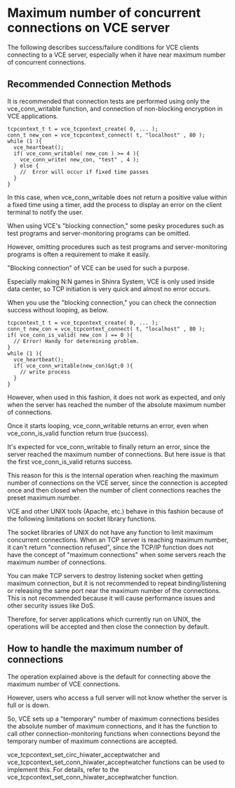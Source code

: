 # Maximum number of concurrent connections on VCE server


The following describes success/failure conditions for VCE clients connecting to a VCE server, especially when it have near maximum number of concurrent connections.


## Recommended Connection Methods

It is recommended that connection tests are performed using only the vce_conn_writable function, and connection of non-blocking encryption in VCE applications.


~~~
tcpcontext_t t = vce_tcpontext_create( 0, ... );
conn_t new_con = vce_tcpcontext_connect( t, "localhost" , 80 ); 
while (1 ){
  vce_heartbeat();
  if( vce_conn_writable( new_con ) >= 4 ){
    vce_conn_write( new_con, "test" , 4 );
  } else {
    //  Error will occur if fixed time passes 
  }
}      
~~~

In this case, when vce_conn_writable does not return a positive value within a fixed time using a timer, add the process to display an error on the client terminal to notify the user. 

When using VCE's "blocking connection," some pesky procedures such as test programs and server-monitoring programs can be omitted. 

However, omitting procedures such as test programs and server-monitoring programs is often a requirement  to make it easily.

"Blocking connection" of VCE can be used for such a purpose.

Especially making N:N games in Shinra System, VCE is only used inside data center, so TCP initiation is very quick and almost no error occurs.

When you use the "blocking connection," you can check the connection success without looping, as below.


~~~
tcpcontext_t t = vce_tcpontext_create( 0, ... );
conn_t new_con = vce_tcpcontext_connect( t, "localhost" , 80 );
if( vce_conn_is_valid( new_con ) == 0 ){
  // Error! Handy for determining problem. 
}
while (1 ){
  vce_heartbeat();
  if( vce_conn_writable(new_con)&gt;0 ){
    // write process 
  }
}
~~~


However, when used in this fashion, it does not work as expected, and only when the server has reached the number of the absolute maximum number of connections.

Once it starts looping, vce_conn_writable returns an error, even when vce_conn_is_valid function return true (success).

It's expected for vce_conn_writable to finally return an error, since the server reached the maximum number of connections. But here issue is that the first vce_conn_is_valid returns success.

This reason for this is the internal operation when reaching the maximum number of connections on the VCE server, since the connection is accepted once and then closed when the number of client connections reaches the preset maximum number.

VCE and other UNIX tools (Apache, etc.) behave in this fashion because of the following limitations on socket library functions.

The socket libraries of UNIX do not have any function to limit maximum concurrent connections. When an TCP server is reaching maximum number, it can't return "connection refused", since the TCP/IP function does not have the concept of "maximum 
  connections" when some servers reach the maximum number of connections.
  
You can make TCP servers to destroy listening socket when getting maximum connection, but it is not recommended to repeat binding/listening or releasing the same port near the maximum number of the connections. 
This is not recommended because it will cause performance issues and other security issues like DoS.

Therefore, for server applications which currently run on UNIX, the operations will be accepted and then close the connection by default. 


## How to handle the maximum number of connections


The operation explained above is the default for connecting above the maximum number of VCE connections. 

However, users who access a full server will not know whether the server is full or is down. 


So, VCE sets up a "temporary" number of maximum connections besides the absolute number of maximum connections, and it has the function to call other connection-monitoring functions when connections beyond the temporary number of maximum connections are accepted.

vce_tcpcontext_set_circ_hiwater_acceptwatcher and vce_tcpcontext_set_conn_hiwater_acceptwatcher functions can be used to implement this.
For details, refer to the vce_tcpcontext_set_conn_hiwater_acceptwatcher function. 

